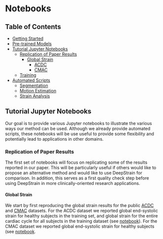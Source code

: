 # Notebooks 

## Table of Contents 
    
- [Getting Started](#Getting-Started)
- [Pre-trained Models](#Pre-trained-Models)
- [Tutorial Jupyter Notebooks](#Tutorial-Jupyter-Notebooks)
  * [Replication of Paper Results](#Replication-of-Paper-Results)
    + [Global Strain](#Global-Strain)
      - [ACDC](https://github.com/moralesq/DeepStrain/blob/main/notebooks/2_replicate_paper_results_ACDC_global_strain_from_scratch.ipynb)
      - [CMAC](https://github.com/moralesq/DeepStrain/blob/main/notebooks/3_replicate_paper_results_CMAC_global_strain_from_scratch.ipynb)
  * [Training](#Training)
- [Automated Scripts](#Automated-Scripts)
  * [Segmentation](#Automated-Scripts)
  * [Motion Estimation](#Motion-Estimation)
  * [Strain Analysis](#Strain-Analysis)
  
## Tutorial Jupyter Notebooks

Our goal is to provide various Jupyter notebooks to illustrate the various ways our method can be used. Although we already provide automated scripts, these notebooks will be use useful to provide some flexibility and potentially lead to applications in other domains. 

### Replication of Paper Results

The first set of notebooks will focus on replicating some of the results reported in our paper. This will be particularly useful if others would like to propose an alternative method and would like to use DeepStrain for comparison. In addition, this serves as a first quality check step before using DeepStrain in more clinically-oriented research applications. 

#### Global Strain 

We start by first reproducing the global strain results for the public [ACDC](https://www.creatis.insa-lyon.fr/Challenge/acdc/databases.html) and [CMAC](https://www.cardiacatlas.org/challenges/motion-tracking-challenge/) datasets. For the ACDC dataset we reported global end-systolic strain for healthy subjects in the training set, and global strain for the entire cardiac cycle for all subjects in the training dataset (see [notebook](https://github.com/moralesq/DeepStrain/blob/main/notebooks/2_replicate_paper_results_ACDC_global_strain_from_scratch.ipynb)). For the CMAC dataset we reported global end-systolic strain for healthy subjects (see [notebook](https://github.com/moralesq/DeepStrain/blob/main/notebooks/3_replicate_paper_results_CMAC_global_strain_from_scratch.ipynb).  
